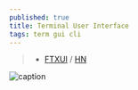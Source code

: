 ```yaml
---
published: true
title: Terminal User Interface
tags: term gui cli
---
```

> - [FTXUI](https://github.com/ArthurSonzogni/FTXUI) / [HN]()

![caption](https://raw.githubusercontent.com/ArthurSonzogni/FTXUI/master/examples/component/homescreen.gif)